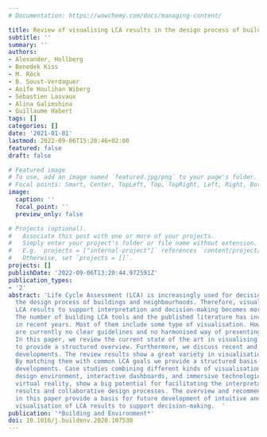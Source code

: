 ```yaml
---
# Documentation: https://wowchemy.com/docs/managing-content/

title: Review of visualising LCA results in the design process of buildings
subtitle: ''
summary: ''
authors:
- Alexander, Hollberg
- Benedek Kiss
- M. Röck
- B. Soust-Verdaguer
- Aoife Houlihan Wiberg
- Sébastien Lasvaux
- Alina Galimshina
- Guillaume Habert
tags: []
categories: []
date: '2021-01-01'
lastmod: 2022-09-06T15:20:46+02:00
featured: false
draft: false

# Featured image
# To use, add an image named `featured.jpg/png` to your page's folder.
# Focal points: Smart, Center, TopLeft, Top, TopRight, Left, Right, BottomLeft, Bottom, BottomRight.
image:
  caption: ''
  focal_point: ''
  preview_only: false

# Projects (optional).
#   Associate this post with one or more of your projects.
#   Simply enter your project's folder or file name without extension.
#   E.g. `projects = ["internal-project"]` references `content/project/deep-learning/index.md`.
#   Otherwise, set `projects = []`.
projects: []
publishDate: '2022-09-06T13:20:44.972591Z'
publication_types:
- '2'
abstract: 'Life Cycle Assessment (LCA) is increasingly used for decision-making in
  the design process of buildings and neighbourhoods. Therefore, visualisation of
  LCA results to support interpretation and decision-making becomes more important.
  The number of building LCA tools and the published literature has increased substantially
  in recent years. Most of them include some type of visualisation. However, there
  are currently no clear guidelines and no harmonised way of presenting LCA results.
  In this paper, we review the current state of the art in visualising LCA results
  to provide a structured overview. Furthermore, we discuss recent and potential future
  developments. The review results show a great variety in visualisation options.
  By matching them with common LCA goals we provide a structured basis for future
  developments. Case studies combining different kinds of visualisations within the
  design environment, interactive dashboards, and immersive technologies, such as
  virtual reality, show a big potential for facilitating the interpretation of LCA
  results and collaborative design processes. The overview and recommendations presented
  in this paper provide a basis for future development of intuitive and design-integrated
  visualisation of LCA results to support decision-making.  '
publication: '*Building and Environment*'
doi: 10.1016/j.buildenv.2020.107530
---
```

